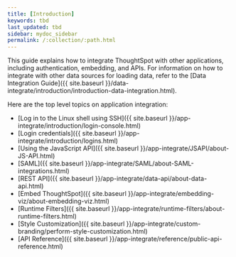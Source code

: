 ```yaml
---
title: [Introduction]
keywords: tbd
last_updated: tbd
sidebar: mydoc_sidebar
permalink: /:collection/:path.html
---
```

This guide explains how to integrate ThoughtSpot with other applications,
including authentication, embedding, and APIs. For information on how to
integrate with other data sources for loading data, refer to the
[Data Integration Guide]({{ site.baseurl }}/data-integrate/introduction/introduction-data-integration.html).

Here are the top level topics on application integration:

* [Log in to the Linux shell using SSH]({{ site.baseurl }}/app-integrate/introduction/login-console.html)
* [Login credentials]({{ site.baseurl }}/app-integrate/introduction/logins.html)
* [Using the JavaScript API]({{ site.baseurl }}/app-integrate/JSAPI/about-JS-API.html)
* [SAML]({{ site.baseurl }}/app-integrate/SAML/about-SAML-integrations.html)
* [REST API]({{ site.baseurl }}/app-integrate/data-api/about-data-api.html)
* [Embed ThoughtSpot]({{ site.baseurl }}/app-integrate/embedding-viz/about-embedding-viz.html)
* [Runtime Filters]({{ site.baseurl }}/app-integrate/runtime-filters/about-runtime-filters.html)
* [Style Customization]({{ site.baseurl }}/app-integrate/custom-branding/perform-style-customization.html)
* [API Reference]({{ site.baseurl }}/app-integrate/reference/public-api-reference.html)
